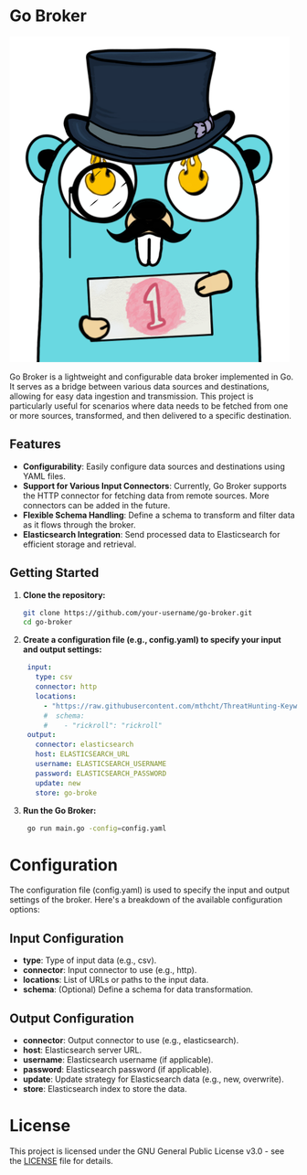 # Go Broker
![](docs/gopher.png)

Go Broker is a lightweight and configurable data broker implemented in Go. It serves as a bridge between various data sources and destinations, allowing for easy data ingestion and transmission. This project is particularly useful for scenarios where data needs to be fetched from one or more sources, transformed, and then delivered to a specific destination.

## Features

- **Configurability**: Easily configure data sources and destinations using YAML files.
- **Support for Various Input Connectors**: Currently, Go Broker supports the HTTP connector for fetching data from remote sources. More connectors can be added in the future.
- **Flexible Schema Handling**: Define a schema to transform and filter data as it flows through the broker.
- **Elasticsearch Integration**: Send processed data to Elasticsearch for efficient storage and retrieval.

## Getting Started

1. **Clone the repository:**

   ```bash
   git clone https://github.com/your-username/go-broker.git
   cd go-broker
    ```
2. **Create a configuration file (e.g., config.yaml) to specify your input and output settings:**
   ```yaml
    input:
      type: csv
      connector: http
      locations:
        - "https://raw.githubusercontent.com/mthcht/ThreatHunting-Keywords/main/signature_keyword.csv"
        #  schema:
        #    - "rickroll": "rickroll"
    output:
      connector: elasticsearch
      host: ELASTICSEARCH_URL
      username: ELASTICSEARCH_USERNAME
      password: ELASTICSEARCH_PASSWORD
      update: new
      store: go-broke
    ```
3. **Run the Go Broker:**
   ```bash
    go run main.go -config=config.yaml
    ```
# Configuration
The configuration file (config.yaml) is used to specify the input and output settings of the broker. Here's a breakdown of the available configuration options:

## Input Configuration
- **type**: Type of input data (e.g., csv).
- **connector**: Input connector to use (e.g., http).
- **locations**: List of URLs or paths to the input data.
- **schema**: (Optional) Define a schema for data transformation.

## Output Configuration
- **connector**: Output connector to use (e.g., elasticsearch).
- **host**: Elasticsearch server URL.
- **username**: Elasticsearch username (if applicable).
- **password**: Elasticsearch password (if applicable).
- **update**: Update strategy for Elasticsearch data (e.g., new, overwrite).
- **store**: Elasticsearch index to store the data.

# License
This project is licensed under the GNU General Public License v3.0 - see the [LICENSE](LICENSE.md) file for details.

